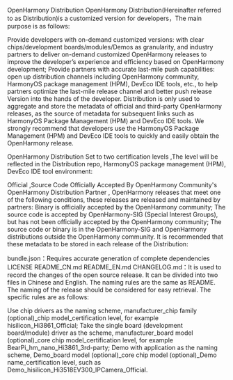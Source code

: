 OpenHarmony Distribution
OpenHarmony Distribution(Hereinafter referred to as Distribution)is a customized version for developers，The main purpose is as follows:

Provide developers with on-demand customized versions: with clear chips/development boards/modules/Demos as granularity, and industry partners to deliver on-demand customized OpenHarmony releases to improve the developer’s experience and efficiency based on OpenHarmony development;
Provide partners with accurate last-mile push capabilities: open up distribution channels including OpenHarmony community, HarmonyOS package management (HPM), DevEco IDE tools, etc., to help partners optimize the last-mile release channel and better push release Version into the hands of the developer.
Distribution is only used to aggregate and store the metadata of official and third-party OpenHarmony releases, as the source of metadata for subsequent links such as HarmonyOS Package Management (HPM) and DevEco IDE tools. We strongly recommend that developers use the HarmonyOS Package Management (HPM) and DevEco IDE tools to quickly and easily obtain the OpenHarmony release. 


OpenHarmony Distribution Set to two certification levels ,The level will be reflected in the Distribution repo, HarmonyOS package management (HPM), DevEco IDE tool environment: 

Official ,Source Code Officially Accepted By OpenHarmony Community's OpenHarmony Distribution
Partner , OpenHarmony releases that meet one of the following conditions, these releases are released and maintained by partners: 
Binary is officially accepted by the OpenHarmony community; 
The source code is accepted by OpenHarmony-SIG (Special Interest Groups), but has not been officially accepted by the OpenHarmony community; 
The source code or binary is in the OpenHarmony-SIG and OpenHarmony distributions outside the OpenHarmony community. 
It is recommended that these metadata to be stored in each release of the Distribution: 

bundle.json：Requires accurate generation of complete dependencies 
LICENSE
README_CN.md
README_EN.md
CHANGELOG.md：It is used to record the changes of the open source release. It can be divided into two files in Chinese and English. The naming rules are the same as README.
The naming of the release should be considered for easy retrieval. The specific rules are as follows: 

Use chip drivers as the naming scheme, manufacturer_chip family (optional)_chip model_certification level, for example hisilicon_Hi3861_Official; 
Take the single board (development board/module) driver as the scheme, manufacturer_board model (optional)_core chip model_certification level, for example BearPi_hm_nano_Hi3861_3rd-party; 
Demo with application as the naming scheme, Demo_board model (optional)_core chip model (optional)_Demo name_certification level, such as Demo_hisilicon_Hi3518EV300_IPCamera_Official. 